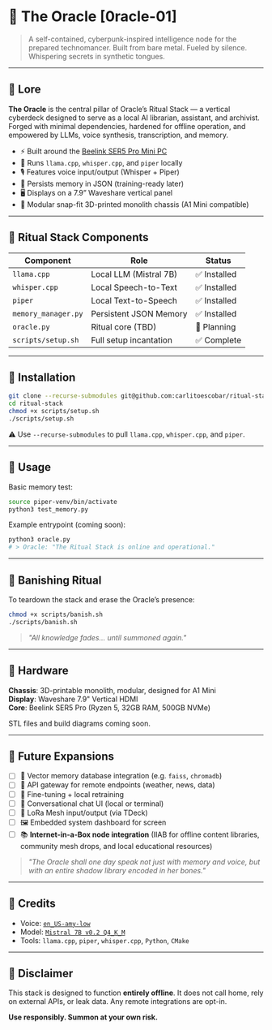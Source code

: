 # 🧙 The Oracle [0racle-01]
> A self-contained, cyberpunk-inspired intelligence node for the prepared technomancer. Built from bare metal. Fueled by silence. Whispering secrets in synthetic tongues.

---

## 📜 Lore

**The Oracle** is the central pillar of Oracle’s Ritual Stack — a vertical cyberdeck designed to serve as a local AI librarian, assistant, and archivist. Forged with minimal dependencies, hardened for offline operation, and empowered by LLMs, voice synthesis, transcription, and memory.  

- ⚡ Built around the [Beelink SER5 Pro Mini PC](https://www.bee-link.com/)
- 🧠 Runs `llama.cpp`, `whisper.cpp`, and `piper` locally
- 🎙️ Features voice input/output (Whisper + Piper)
- 🧾 Persists memory in JSON (training-ready later)
- 🖥️ Displays on a 7.9” Waveshare vertical panel
- 🧩 Modular snap-fit 3D-printed monolith chassis (A1 Mini compatible)

---

## 🔧 Ritual Stack Components

| Component            | Role                         | Status       |
|----------------------|------------------------------|--------------|
| `llama.cpp`          | Local LLM (Mistral 7B)        | ✅ Installed |
| `whisper.cpp`        | Local Speech-to-Text          | ✅ Installed |
| `piper`              | Local Text-to-Speech          | ✅ Installed |
| `memory_manager.py`  | Persistent JSON Memory        | ✅ Installed |
| `oracle.py`          | Ritual core (TBD)             | 🚧 Planning  |
| `scripts/setup.sh`   | Full setup incantation        | ✅ Complete  |

---

## 🧰 Installation

```bash
git clone --recurse-submodules git@github.com:carlitoescobar/ritual-stack.git
cd ritual-stack
chmod +x scripts/setup.sh
./scripts/setup.sh
```

⚠️ Use `--recurse-submodules` to pull `llama.cpp`, `whisper.cpp`, and `piper`.

---

## 🧪 Usage

Basic memory test:

```bash
source piper-venv/bin/activate
python3 test_memory.py
```

Example entrypoint (coming soon):

```bash
python3 oracle.py
# > Oracle: "The Ritual Stack is online and operational."
```

---

## 🧼 Banishing Ritual

To teardown the stack and erase the Oracle’s presence:

```bash
chmod +x scripts/banish.sh
./scripts/banish.sh
```

> *"All knowledge fades... until summoned again."*

---

## 🧩 Hardware

**Chassis**: 3D-printable monolith, modular, designed for A1 Mini  
**Display**: Waveshare 7.9" Vertical HDMI  
**Core**: Beelink SER5 Pro (Ryzen 5, 32GB RAM, 500GB NVMe)

STL files and build diagrams coming soon.

---

## 🧠 Future Expansions

- [ ] 🧮 Vector memory database integration (e.g. `faiss`, `chromadb`)
- [ ] 🛜 API gateway for remote endpoints (weather, news, data)
- [ ] 🔁 Fine-tuning + local retraining
- [ ] 🧵 Conversational chat UI (local or terminal)
- [ ] 📡 LoRa Mesh input/output (via TDeck)
- [ ] 🖼️ Embedded system dashboard for screen
- [ ] 📚 **Internet-in-a-Box node integration** (IIAB for offline content libraries, community mesh drops, and local educational resources)

> _"The Oracle shall one day speak not just with memory and voice, but with an entire shadow library encoded in her bones."_

---

## 🪪 Credits

- Voice: [`en_US-amy-low`](https://huggingface.co/rhasspy/piper-voices)
- Model: [`Mistral 7B v0.2 Q4_K_M`](https://huggingface.co/TheBloke/Mistral-7B-Instruct-v0.2-GGUF)
- Tools: `llama.cpp`, `piper`, `whisper.cpp`, `Python`, `CMake`

---

## 🛑 Disclaimer

This stack is designed to function **entirely offline**. It does not call home, rely on external APIs, or leak data. Any remote integrations are opt-in.

**Use responsibly. Summon at your own risk.**
